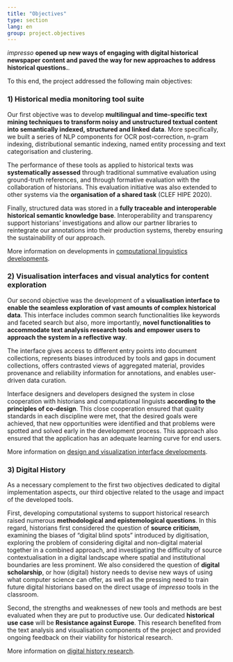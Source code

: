 ```yaml
---
title: "Objectives"
type: section
lang: en
group: project.objectives
---
```


*impresso* <strong>opened up new ways of engaging with digital historical newspaper content and paved the way for new approaches to address historical questions.</strong>.

<!-- more -->

To this end, the project addressed the following main objectives: 



### 1) Historical media monitoring tool suite

Our first objective was to develop **multilingual and time-specific text mining techniques to transform noisy and unstructured textual content into semantically indexed, structured and linked data**. More specifically, we built a series of NLP components for OCR post-correction, n-gram indexing, distributional semantic indexing, named entity processing and text categorisation and clustering.

The performance of these tools as applied to historical texts was **systematically assessed** through traditional summative evaluation using ground-truth references, and through formative evaluation with the collaboration of historians. This evaluation initiative was also extended to other systems via the **organisation of a shared task** (CLEF HIPE 2020).

Finally, structured data was stored in a **fully traceable and interoperable historical semantic knowledge base**. Interoperability and transparency support historians’ investigations and allow our partner libraries to reintegrate our annotations into their production systems, thereby ensuring the sustainability of our approach.

More information on developments in  [computational linguistics developments](/project/linguistics/).



### 2) Visualisation interfaces and visual analytics for content exploration

Our second objective was the development of a **visualisation interface to enable the seamless exploration of vast amounts of complex historical data**. This interface includes common search functionalities like keywords and faceted search but also, more importantly, **novel functionalities to accommodate text analysis research tools and empower users to approach the system in a reflective way**.

The interface gives access to different entry points into document collections, represents biases introduced by tools and gaps in document collections, offers contrasted views of aggregated material, provides provenance and reliability information for annotations, and enables user-driven data curation.

Interface designers and developers designed the system in close cooperation with historians and computational linguists **according to the principles of co-design**. This close cooperation ensured that quality standards in each discipline were met, that the desired goals were achieved, that new opportunities were identified and that problems were spotted and solved early in the development process. This approach also ensured that the application has an adequate learning curve for end users.

More information on [design and visualization interface developments](/project/design/).



### 3) Digital History

As a necessary complement to the first two objectives dedicated to digital implementation aspects, our third objective related to the usage and impact of the developed tools.

First, developing computational systems to support historical research raised numerous **methodological and epistemological questions**. In this regard, historians first considered the question of **source criticism**, examining the biases of “digital blind spots” introduced by digitisation, exploring the problem of considering digital and non-digital material together in a combined approach, and investigating the difficulty of source contextualisation in a digital landscape where spatial and institutional boundaries are less prominent. We also considered the question of **digital scholarship**, or how (digital) history needs to devise new ways of using what computer science can offer, as well as the pressing need to train future digital historians based on the direct usage of _impresso_ tools in the classroom.

Second, the strengths and weaknesses of new tools and methods are best evaluated when they are put to productive use. Our dedicated **historical use case** will be **Resistance against Europe**. This research benefited from the text analysis and visualisation components of the project and provided ongoing feedback on their viability for historical research.


More information on [digital history research](/project/history/).
